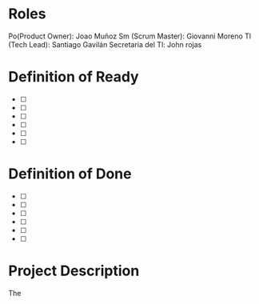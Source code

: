 # Roles
Po(Product Owner): Joao Muñoz
Sm (Scrum Master): Giovanni Moreno
Tl (Tech Lead): Santiago Gavilán
Secretaria del Tl: John rojas

# 

# Definition of Ready
- [ ]
- [ ]
- [ ]
- [ ]
- [ ]
- [ ]

# Definition of Done
- [ ]
- [ ]
- [ ]
- [ ]
- [ ]
- [ ]

# Project Description
The 
